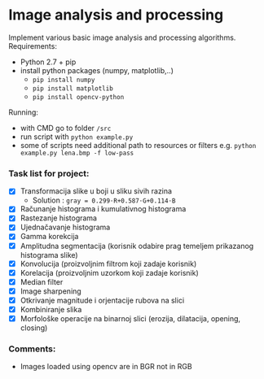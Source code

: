 # Image analysis and processing

Implement various basic image analysis and processing algorithms.
Requirements:
- Python 2.7 + pip
- install python packages (numpy, matplotlib,..)
  - `pip install numpy`
  - `pip install matplotlib`
  - `pip install opencv-python`
  
Running:
- with CMD go to folder `/src`
- run script with `python example.py`
- some of scripts need additional path to resources or filters e.g. `python example.py lena.bmp -f low-pass`

### Task list for project:

- [x] Transformacija slike u boji u sliku sivih razina
  - Solution : `gray = 0.299⋅R+0.587⋅G+0.114⋅B`
- [x] Računanje histograma i kumulativnog histograma
- [x] Rastezanje histograma
- [x] Ujednačavanje histograma
- [x] Gamma korekcija
- [x] Amplitudna segmentacija (korisnik odabire prag temeljem prikazanog histograma slike)
- [x] Konvolucija (proizvoljnim filtrom koji zadaje korisnik)
- [x] Korelacija (proizvoljnim uzorkom koji zadaje korisnik)
- [x] Median filter
- [x] Image sharpening
- [x] Otkrivanje magnitude i orjentacije rubova na slici
- [x] Kombiniranje slika
- [x] Morfološke operacije na binarnoj slici (erozija, dilatacija, opening, closing)

### Comments:
- Images loaded using opencv are in BGR not in RGB
